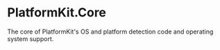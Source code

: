 # PlatformKit.Core
The core of PlatformKit's OS and platform detection code and operating system support.
